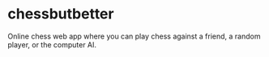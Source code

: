 # chessbutbetter
Online chess web app where you can play chess against a friend, a random player, or the computer AI.
